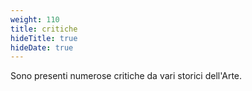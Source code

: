 ```yaml
---
weight: 110
title: critiche
hideTitle: true
hideDate: true
---
```

Sono presenti numerose critiche da vari storici dell'Arte.
